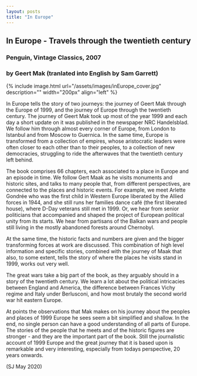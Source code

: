```yaml
---
layout: posts
title: "In Europe"
---
```


## In Europe - Travels through the twentieth century
### Penguin, Vintage Classics, 2007

### by Geert Mak (tranlated into English by Sam Garrett)

{% include image.html url="/assets/images/inEurope_cover.jpg"
    description=""  width="200px"
    align="left" %}

In Europe tells the story of two journeys: the journey of Geert Mak through the Europe of 1999, and the journey of Europe through the twentieth century.
The journey of Geert Mak took up most of the year 1999 and each day a short update on it was published in the newspaper NRC Handelsblad.
We follow him through almost every corner of Europe, from London to Istanbul and from Moscow to Guernica.
In the same time, Europe is transformed from a collection of empires, whose aristocratic leaders were often closer to each other than to their peoples, to a collection of new democracies, struggling to ride the afterwaves that the twentieth century left behind.

The book comprises 66 chapters, each associated to a place in Europe and an episode in time.
We follow Gert Maak as he visits monuments and historic sites, and talks to many people that, from different perspectives, are connected to the places and historic events.
For example, we meet Arlette Gondrée who was the first child in Western Europe liberated by the Allied forces in 1944, and she still runs her families dance café (the first liberated house), where D-Day veterans still met in 1999.
Or, we hear from senior politicians that accompanied and shaped the project of European political unity from its starts.
We hear from partisans of the Balkan wars and people still living in the mostly abandoned forests around Chernobyl.

At the same time, the historic facts and numbers are given and the bigger transforming forces at work are discussed.
This combination of high level information and specific stories, combined with the journey of Maak that also, to some extent, tells the story of where the places he visits stand in 1999, works out very well.

The great wars take a big part of the book, as they arguably should in a story of the twentieth century.
We learn a lot about the political intricacies between England and America, the difference between Frances Vichy regime and Italy under Berlusconi, and how most brutaly the second world war hit eastern Europe.

At points the observations that Mak makes on his journey about the peoples and places of 1999 Europe he sees seem a bit simplified and shallow.
In the end, no single person can have a good understanding of all parts of Europe.
The stories of the people that he meets and of the historic figures are stronger - and they are the important part of the book.
Still the journalistic account of 1999 Europe and the great journey that it is based upon is remarkable and very interesting, especially from todays perspective, 20 years onwards.

(SJ May 2020)
